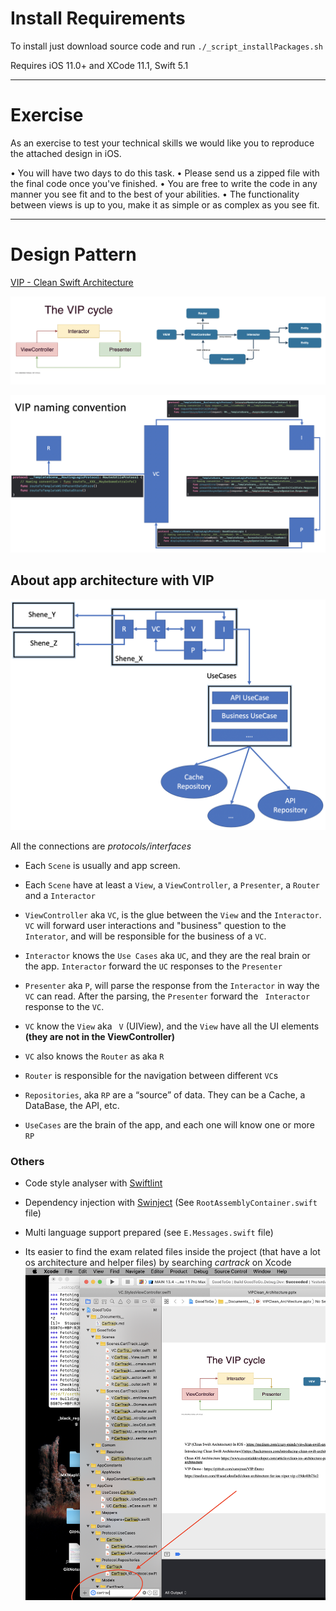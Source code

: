 # Install Requirements

To install just download source code and run  `./_script_installPackages.sh`

Requires iOS 11.0+ and XCode 11.1, Swift 5.1

---

# Exercise

As an exercise to test your technical skills we would like you to reproduce the attached design in iOS.

• You will have two days to do this task.
• Please send us a zipped file with the final code once you've finished.
• You are free to write the code in any manner you see fit and to the best of your abilities.
• The functionality between views is up to you, make it as simple or as complex as you see fit.

---

# Design Pattern

[VIP - Clean Swift Architecture](https://medium.com/crazy-minds/vip-clean-swift-architecture-in-ios-bb1d71680542)

![Drag Racing](vip_1.png)

![Drag Racing](vip_2.png)

## About app architecture with VIP

![Drag Racing](vip_3.png)


All the connections are _protocols/interfaces_

* Each `Scene` is usually and app screen.
* Each `Scene` have at least a `View`, a `ViewController`, a `Presenter`, a `Router` and a `Interactor`
* `ViewController` aka `VC`, is the glue between the `View` and the `Interactor`. `VC` will forward user interactions and "business" question to the `Interator`, and will be responsible for the business of a `VC`. 
* `Interactor` knows the `Use Cases` aka `UC`, and they are the real brain or the app. `Interactor` forward the `UC` responses to the `Presenter`
* `Presenter` aka `P`, will parse the response from the `Interactor` in way the `VC` can read. After the parsing, the `Presenter` forward the ` Interactor` response to the `VC`.
* `VC` know the `View` aka ` V` (UIView), and the `View` have all the UI elements __(they are not in the ViewController)__
* `VC` also knows the `Router` as aka `R`
* `Router` is responsible for the navigation between different `VC`s

* `Repositories`, aka `RP` are a “source” of data. They can be a Cache, a DataBase, the API, etc.
* `UseCases` are the brain of the app, and each one will know one or more `RP`

### Others

* Code style analyser with [Swiftlint](https://github.com/realm/SwiftLint)

* Dependency injection with [Swinject](https://github.com/Swinject/Swinject) (See `RootAssemblyContainer.swift` file)

* Multi language support prepared  (see `E.Messages.swift` file)

* Its easier to find the exam related files inside the project (that have a lot os architecture and helper files) by searching _cartrack_ on Xcode
![Drag Racing](extra_1.png)

